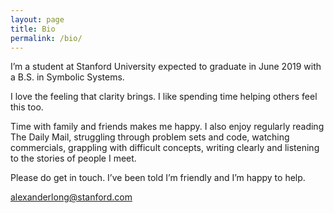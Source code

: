 ```yaml
---
layout: page
title: Bio
permalink: /bio/
---
```


I’m a student at Stanford University expected to graduate in June 2019 with a B.S. in Symbolic Systems.

I love the feeling that clarity brings. I like spending time helping others feel this too.

Time with family and friends makes me happy. I also enjoy regularly reading The Daily Mail, struggling through problem sets and code, watching commercials, grappling with difficult concepts, writing clearly and listening to the stories of people I meet.

Please do get in touch. I’ve been told I’m friendly and I’m happy to help.

[alexanderlong@stanford.com](mailto:alexanderlong@stanford.edu)
